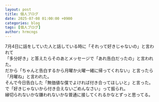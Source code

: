 ```yaml
---
layout: post
title: 個人ブログ
date: 2025-07-08 01:00:00 +0900
categories: blog
tags: [個人ブログ]
author: hrmcngs
---    
```


7月4日に話をしていた人と話している時に「それって好きじゃないの」と言われて  
「多分好き」と答えたらそのあとメッセージで「あれ告白だったの」と言われた。  
だから「ちゃんと告白するから月曜か火曜一緒に帰ってくれない」と言ったら「月曜ね」と言われた。  
そんで今日告白した「無価値な僕でよければ付き合ってほしいと」と言った。  
で「好きじゃないから付き合えないごめんなさい」って振られ。  
縁切られないかな嫌われないかな普通に接してくれるかなとずっと思ってる。　　
